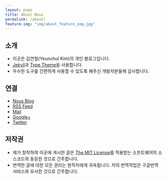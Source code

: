 ```yaml
---
layout: page
title: About Nous
permalink: /about/
feature-img: "img/about_feature_img.jpg"
---
```

## 소개

- 이곳은 김연철(Yeunchul Kim)의 개인 블로그입니다.
- [Jekyll][Jekyll]과 [Type Theme][Type]을 사용합니다.
- 우수한 도구를 간편하게 사용할 수 있도록 해주신 개발자분들께 감사합니다.

## 연결

- [Nous Blog][Nous]
- [RSS Feed][Rss]
- [Mail][Mail]
- [Google+][G+]
- [Twitter][Twitter]

## 저작권

- 제가 창작하여 이곳에 게시한 글은 [The MIT License][MIT]를 적용받는 소프트웨어의 소스코드와 동등한 것으로 간주합니다.
- 번역한 글에 대한 모든 권리는 원작자에게 귀속됩니다. 저의 번역작업은 구글번역 서비스와 유사한 것으로 간주합니다.

[Nous]: http://nous.github.io
[Profile]: https://github.com/nous
[Mail]: mailto:yeunchul.kim@gmail.com
[G+]: https://google.com/+YeunchulKim
[Twitter]: https://twitter.com/yeunchul_kim
[Rss]: http://nous.github.io/feed.xml
[Jekyll]: http://jekyllrb.com
[Type]: https://rohanchandra.github.io/project/type/
[MIT]: https://en.wikipedia.org/wiki/MIT_License